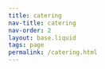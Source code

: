 ```yaml
---
title: catering
nav-title: catering
nav-order: 2
layout: base.liquid
tags: page
permalink: /catering.html
---
```

